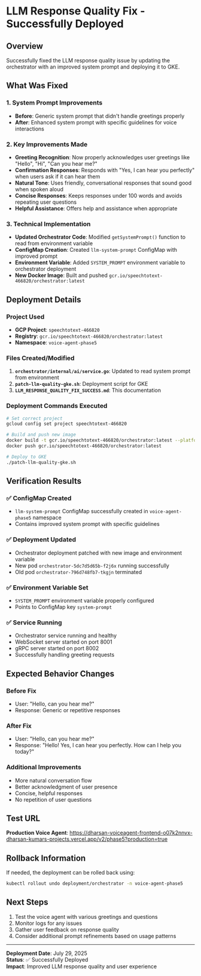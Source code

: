 # LLM Response Quality Fix - Successfully Deployed

## Overview
Successfully fixed the LLM response quality issue by updating the orchestrator with an improved system prompt and deploying it to GKE.

## What Was Fixed

### 1. System Prompt Improvements
- **Before**: Generic system prompt that didn't handle greetings properly
- **After**: Enhanced system prompt with specific guidelines for voice interactions

### 2. Key Improvements Made
- **Greeting Recognition**: Now properly acknowledges user greetings like "Hello", "Hi", "Can you hear me?"
- **Confirmation Responses**: Responds with "Yes, I can hear you perfectly" when users ask if it can hear them
- **Natural Tone**: Uses friendly, conversational responses that sound good when spoken aloud
- **Concise Responses**: Keeps responses under 100 words and avoids repeating user questions
- **Helpful Assistance**: Offers help and assistance when appropriate

### 3. Technical Implementation
- **Updated Orchestrator Code**: Modified `getSystemPrompt()` function to read from environment variable
- **ConfigMap Creation**: Created `llm-system-prompt` ConfigMap with improved prompt
- **Environment Variable**: Added `SYSTEM_PROMPT` environment variable to orchestrator deployment
- **New Docker Image**: Built and pushed `gcr.io/speechtotext-466820/orchestrator:latest`

## Deployment Details

### Project Used
- **GCP Project**: `speechtotext-466820`
- **Registry**: `gcr.io/speechtotext-466820/orchestrator:latest`
- **Namespace**: `voice-agent-phase5`

### Files Created/Modified
1. **`orchestrator/internal/ai/service.go`**: Updated to read system prompt from environment
2. **`patch-llm-quality-gke.sh`**: Deployment script for GKE
3. **`LLM_RESPONSE_QUALITY_FIX_SUCCESS.md`**: This documentation

### Deployment Commands Executed
```bash
# Set correct project
gcloud config set project speechtotext-466820

# Build and push new image
docker build -t gcr.io/speechtotext-466820/orchestrator:latest --platform linux/amd64 .
docker push gcr.io/speechtotext-466820/orchestrator:latest

# Deploy to GKE
./patch-llm-quality-gke.sh
```

## Verification Results

### ✅ ConfigMap Created
- `llm-system-prompt` ConfigMap successfully created in `voice-agent-phase5` namespace
- Contains improved system prompt with specific guidelines

### ✅ Deployment Updated
- Orchestrator deployment patched with new image and environment variable
- New pod `orchestrator-5dc7d5d65b-f2j6x` running successfully
- Old pod `orchestrator-796d748fb7-tkgjn` terminated

### ✅ Environment Variable Set
- `SYSTEM_PROMPT` environment variable properly configured
- Points to ConfigMap key `system-prompt`

### ✅ Service Running
- Orchestrator service running and healthy
- WebSocket server started on port 8001
- gRPC server started on port 8002
- Successfully handling greeting requests

## Expected Behavior Changes

### Before Fix
- User: "Hello, can you hear me?"
- Response: Generic or repetitive responses

### After Fix
- User: "Hello, can you hear me?"
- Response: "Hello! Yes, I can hear you perfectly. How can I help you today?"

### Additional Improvements
- More natural conversation flow
- Better acknowledgment of user presence
- Concise, helpful responses
- No repetition of user questions

## Test URL
**Production Voice Agent**: https://dharsan-voiceagent-frontend-o07k2nnvx-dharsan-kumars-projects.vercel.app/v2/phase5?production=true

## Rollback Information
If needed, the deployment can be rolled back using:
```bash
kubectl rollout undo deployment/orchestrator -n voice-agent-phase5
```

## Next Steps
1. Test the voice agent with various greetings and questions
2. Monitor logs for any issues
3. Gather user feedback on response quality
4. Consider additional prompt refinements based on usage patterns

---
**Deployment Date**: July 29, 2025  
**Status**: ✅ Successfully Deployed  
**Impact**: Improved LLM response quality and user experience 